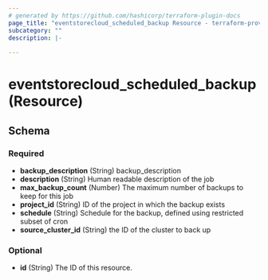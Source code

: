 ```yaml
---
# generated by https://github.com/hashicorp/terraform-plugin-docs
page_title: "eventstorecloud_scheduled_backup Resource - terraform-provider-eventstorecloud"
subcategory: ""
description: |-
  
---
```


# eventstorecloud_scheduled_backup (Resource)





<!-- schema generated by tfplugindocs -->
## Schema

### Required

- **backup_description** (String) backup_description
- **description** (String) Human readable description of the job
- **max_backup_count** (Number) The maximum number of backups to keep for this job
- **project_id** (String) ID of the project in which the backup exists
- **schedule** (String) Schedule for the backup, defined using restricted subset of cron
- **source_cluster_id** (String) the ID of the cluster to back up

### Optional

- **id** (String) The ID of this resource.


